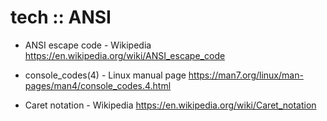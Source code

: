 # tech :: ANSI

* ANSI escape code - Wikipedia
https://en.wikipedia.org/wiki/ANSI_escape_code

* console_codes(4) - Linux manual page
https://man7.org/linux/man-pages/man4/console_codes.4.html

* Caret notation - Wikipedia
https://en.wikipedia.org/wiki/Caret_notation
